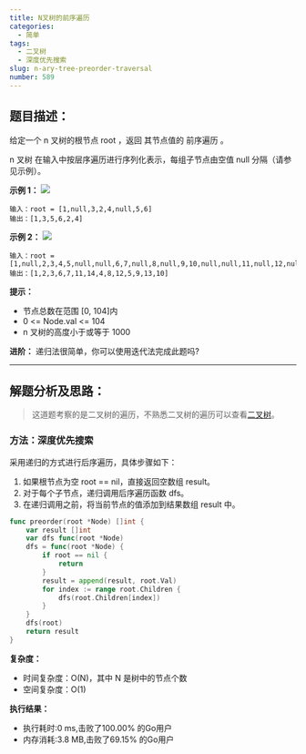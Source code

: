 ```yaml
---
title: N叉树的前序遍历
categories:
  - 简单
tags:
  - 二叉树
  - 深度优先搜索
slug: n-ary-tree-preorder-traversal
number: 589
---
```


## 题目描述：

给定一个 n 叉树的根节点  root ，返回 其节点值的 前序遍历 。

n 叉树 在输入中按层序遍历进行序列化表示，每组子节点由空值 null 分隔（请参见示例）。

**示例 1：**
![](/img/leetcode/589N叉树的前序遍历/narytreeexample.png)
```
输入：root = [1,null,3,2,4,null,5,6]
输出：[1,3,5,6,2,4]
```

**示例 2：**
![](/img/leetcode/589N叉树的前序遍历/sample_4_964.png)
```
输入：root = [1,null,2,3,4,5,null,null,6,7,null,8,null,9,10,null,null,11,null,12,null,13,null,null,14]
输出：[1,2,3,6,7,11,14,4,8,12,5,9,13,10]
```


**提示：**
- 节点总数在范围 [0, 104]内
- 0 <= Node.val <= 104
- n 叉树的高度小于或等于 1000

**进阶：** 递归法很简单，你可以使用迭代法完成此题吗?

---
## 解题分析及思路：


> 这道题考察的是二叉树的遍历，不熟悉二叉树的遍历可以查看[二叉树](/bTree)。

### 方法：深度优先搜索


采用递归的方式进行后序遍历，具体步骤如下：

1. 如果根节点为空 root == nil，直接返回空数组 result。
2. 对于每个子节点，递归调用后序遍历函数 dfs。
3. 在递归调用之前，将当前节点的值添加到结果数组 result 中。

```go
func preorder(root *Node) []int {
	var result []int
	var dfs func(root *Node)
	dfs = func(root *Node) {
		if root == nil {
			return
		}
		result = append(result, root.Val)
		for index := range root.Children {
			dfs(root.Children[index])
		}
	}
	dfs(root)
	return result
}
```

**复杂度：**

- 时间复杂度：O(N)，其中 N 是树中的节点个数
- 空间复杂度：O(1)

**执行结果：**

- 执行耗时:0 ms,击败了100.00% 的Go用户
- 内存消耗:3.8 MB,击败了69.15% 的Go用户
